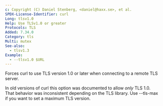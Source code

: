 ```yaml
---
c: Copyright (C) Daniel Stenberg, <daniel@haxx.se>, et al.
SPDX-License-Identifier: curl
Long: tlsv1.0
Help: Use TLSv1.0 or greater
Protocols: TLS
Added: 7.34.0
Category: tls
Multi: mutex
See-also:
  - tlsv1.3
Example:
  - --tlsv1.0 $URL
---
```


Forces curl to use TLS version 1.0 or later when connecting to a remote TLS server.

In old versions of curl this option was documented to allow _only_ TLS 1.0.
That behavior was inconsistent depending on the TLS library. Use --tls-max if
you want to set a maximum TLS version.
